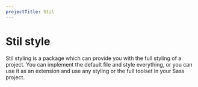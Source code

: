 ```yaml
---
projectTitle: Stil
---
```


# Stil style

Stil styling is a package which can provide you with the full styling of a project. You can implement the default file and style everything, or you can use it as an extension and use any styling or the full toolset in your Sass project.